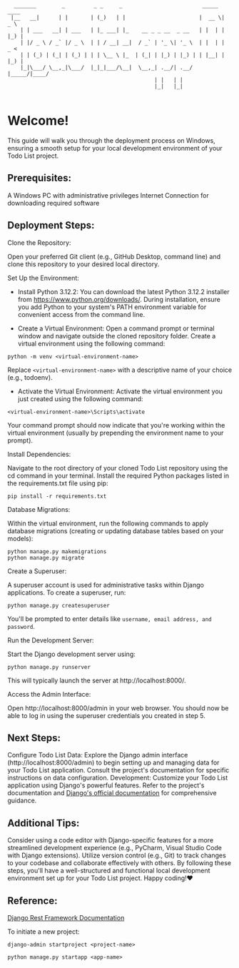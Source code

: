 ```

  _______        _         _ _     _                         _____  ____  
 |__   __|      | |       | (_)   | |                       |  __ \|  _ \ 
    | | ___   __| | ___   | |_ ___| |_    __ _ _ __  _ __   | |  | | |_) |
    | |/ _ \ / _` |/ _ \  | | / __| __|  / _` | '_ \| '_ \  | |  | |  _ < 
    | | (_) | (_| | (_) | | | \__ \ |_  | (_| | |_) | |_) | | |__| | |_) |
    |_|\___/ \__,_|\___/  |_|_|___/\__|  \__,_| .__/| .__/  |_____/|____/ 
                                              | |   | |                   
                                              |_|   |_|                   
                                                               
```
# Welcome!

This guide will walk you through the deployment process on Windows, ensuring a smooth setup for your local development environment of your Todo List project.

## Prerequisites:

A Windows PC with administrative privileges
Internet Connection for downloading required software
## Deployment Steps:

Clone the Repository:

Open your preferred Git client (e.g., GitHub Desktop, command line) and clone this repository to your desired local directory.

Set Up the Environment:

- Install Python 3.12.2:
You can download the latest Python 3.12.2 installer from https://www.python.org/downloads/. During installation, ensure you add Python to your system's PATH environment variable for convenient access from the command line.

- Create a Virtual Environment:
Open a command prompt or terminal window and navigate outside the cloned repository folder. Create a virtual environment using the following command:

```
python -m venv <virtual-environment-name>
```
Replace `<virtual-environment-name>` with a descriptive name of your choice (e.g., todoenv).

- Activate the Virtual Environment:
Activate the virtual environment you just created using the following command:

```
<virtual-environment-name>\Scripts\activate
```
Your command prompt should now indicate that you're working within the virtual environment (usually by prepending the environment name to your prompt).

Install Dependencies:

Navigate to the root directory of your cloned Todo List repository using the cd command in your terminal.
Install the required Python packages listed in the requirements.txt file using pip:
```
pip install -r requirements.txt
```
Database Migrations:

Within the virtual environment, run the following commands to apply database migrations (creating or updating database tables based on your models):
```
python manage.py makemigrations
python manage.py migrate
```
Create a Superuser:

A superuser account is used for administrative tasks within Django applications. To create a superuser, run:
```
python manage.py createsuperuser
```
You'll be prompted to enter details like `username, email address, and password`.

Run the Development Server:

Start the Django development server using:
```
python manage.py runserver
```
This will typically launch the server at http://localhost:8000/.

Access the Admin Interface:

Open http://localhost:8000/admin in your web browser. You should now be able to log in using the superuser credentials you created in step 5.

## Next Steps:

Configure Todo List Data: Explore the Django admin interface (http://localhost:8000/admin) to begin setting up and managing data for your Todo List application. Consult the project's documentation for specific instructions on data configuration.
Development: Customize your Todo List application using Django's powerful features. Refer to the project's documentation and [Django's official documentation](https://docs.djangoproject.com/en/5.0/) for comprehensive guidance.
## Additional Tips:

Consider using a code editor with Django-specific features for a more streamlined development experience (e.g., PyCharm, Visual Studio Code with Django extensions).
Utilize version control (e.g., Git) to track changes to your codebase and collaborate effectively with others.
By following these steps, you'll have a well-structured and functional local development environment set up for your Todo List project. Happy coding!❤️

## Reference:
[Django Rest Framework Documentation](https://www.django-rest-framework.org/)

To initiate a new project:
```
django-admin startproject <project-name>
```
```
python manage.py startapp <app-name>
```
